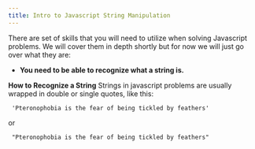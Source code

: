 ```yaml
---
title: Intro to Javascript String Manipulation
---
```


There are set of skills that you will need to utilize when solving Javascript
problems. We will cover them in depth shortly but for now we will just go over what they are:

- **You need to be able to recognize what a string is.**

**How to Recognize a String**
Strings in javascript problems are usually wrapped in double or single quotes, like this:

``` 'Pteronophobia is the fear of being tickled by feathers'```

or

``` "Pteronophobia is the fear of being tickled by feathers"```

